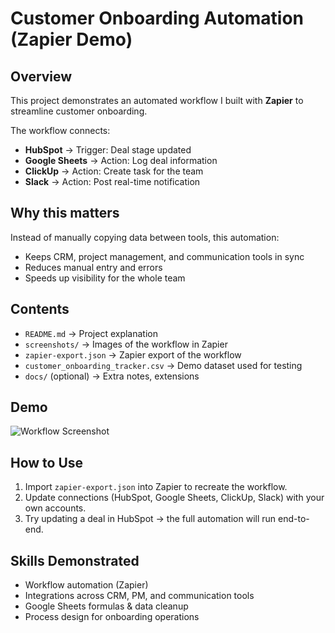# Customer Onboarding Automation (Zapier Demo)

## Overview
This project demonstrates an automated workflow I built with **Zapier** to streamline customer onboarding.

The workflow connects:
- **HubSpot** → Trigger: Deal stage updated
- **Google Sheets** → Action: Log deal information
- **ClickUp** → Action: Create task for the team
- **Slack** → Action: Post real-time notification

## Why this matters
Instead of manually copying data between tools, this automation:
- Keeps CRM, project management, and communication tools in sync
- Reduces manual entry and errors
- Speeds up visibility for the whole team

## Contents
- `README.md` → Project explanation
- `screenshots/` → Images of the workflow in Zapier
- `zapier-export.json` → Zapier export of the workflow
- `customer_onboarding_tracker.csv` → Demo dataset used for testing
- `docs/` (optional) → Extra notes, extensions

## Demo
![Workflow Screenshot](screenshots/zapier-flow.png)

## How to Use
1. Import `zapier-export.json` into Zapier to recreate the workflow.
2. Update connections (HubSpot, Google Sheets, ClickUp, Slack) with your own accounts.
3. Try updating a deal in HubSpot → the full automation will run end-to-end.

## Skills Demonstrated
- Workflow automation (Zapier)
- Integrations across CRM, PM, and communication tools
- Google Sheets formulas & data cleanup
- Process design for onboarding operations

